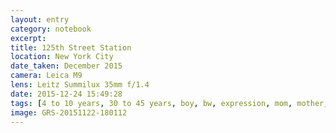 ```yaml
--- 
layout: entry
category: notebook
excerpt:
title: 125th Street Station
location: New York City
date_taken: December 2015
camera: Leica M9
lens: Leitz Summilux 35mm f/1.4
date: 2015-12-24 15:49:28
tags: [4 to 10 years, 30 to 45 years, boy, bw, expression, mom, mother, scooter, son, station, underground, woman]
image: GRS-20151122-180112
---
```

